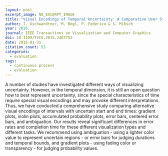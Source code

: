 ```yaml
---
layout: post
excerpt_image: NO_EXCERPT_IMAGE
title: "Visual Encodings of Temporal Uncertainty: A Comparative User Study"
author: T. Gschwandtner, M. Bögl, P. Federico & S. Miksch
year: 2016
journal: IEEE Transactions on Visualization and Computer Graphics
doi: 10.1109/TVCG.2015.2467752
date: 2016-01-31
citation_count: 53
categories:
  - evaluation
tags:
  - continuous process
  - evaluation
---
```

A number of studies have investigated different ways of visualizing uncertainty. However, in the temporal dimension, it is still an open question how to best represent uncertainty, since the special characteristics of time require special visual encodings and may provoke different interpretations. Thus, we have conducted a comprehensive study comparing alternative visual encodings of intervals with uncertain start and end times: gradient plots, violin plots, accumulated probability plots, error bars, centered error bars, and ambiguation. Our results reveal significant differences in error rates and completion time for these different visualization types and different tasks. We recommend using ambiguation - using a lighter color value to represent uncertain regions - or error bars for judging durations and temporal bounds, and gradient plots - using fading color or transparency - for judging probability values.
